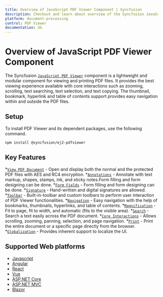 ```yaml
---
title: Overview of JavaScript PDF Viewer Component | Syncfusion
description: Checkout and learn about overview of the Syncfusion JavaScript PDF Viewer component and much more details.
platform: document-processing
control: PDF Viewer
documentation: UG
---
```


# Overview of JavaScript PDF Viewer Component

The Syncfusion [`JavaScript PDF Viewer`](https://www.syncfusion.com/javascript-ui-controls/js-pdf-viewer?utm_source=npm&utm_medium=listing&utm_campaign=javascript-pdf-viewer-npm) component is a lightweight and modular component for viewing and printing PDF files. It provides the best viewing experience available with core interactions such as zooming, scrolling, text searching, text selection, and text copying. The thumbnail, bookmark, hyperlink and table of contents support provides easy navigation within and outside the PDF files.

## Setup

To install PDF Viewer and its dependent packages, use the following command.

```
npm install @syncfusion/ej2-pdfviewer
```
## Key Features

*[`View PDF Document`](https://help.syncfusion.com/document-processing/pdf/pdf-viewer/javascript-es5/getting-started) - Open and display both the normal and the protected PDF files with AES and RC4 encryption.
*[`Annotations`](https://helpej2.syncfusion.com/angular/documentation/pdfviewer/annotation/text-markup-annotation) - Annotate with text markup, shapes, stamps, ink, and sticky notes.Form filling and form designing can be done.
*[`Form Fields`](https://helpej2.syncfusion.com/javascript/documentation/pdfviewer/form-designer/create-fillable-pdf-forms/create-programmatically) - Form filling and form designing can be done.
*[`Signature`](https://helpej2.syncfusion.com/angular/documentation/pdfviewer/handwritten-signature) - Hand-written and digital signatures are allowed.
*[`Toolbar`](https://helpej2.syncfusion.com/javascript/documentation/pdfviewer/toolbar) - Built-in-toolbar and custom toolbars to perform user interaction of PDF Viewer functionalities.
*[`Navigation`](https://helpej2.syncfusion.com/javascript/documentation/pdfviewer/navigation) - Easy navigation with the help of bookmarks, thumbnails, hyperlinks, and table of contents.
*[`Magnification`](https://helpej2.syncfusion.com/javascript/documentation/pdfviewer/magnification) - Fit to page, fit to width, and automatic (fits to the visible area).
*[`Search`](https://helpej2.syncfusion.com/javascript/documentation/pdfviewer/text-search) - Search a text easily across the PDF document.
*[`Core Interactions`](https://helpej2.syncfusion.com/javascript/documentation/pdfviewer/interaction-mode) - Allows scrolling, zooming, panning, selection, and page navigation.
*[`Print`](https://helpej2.syncfusion.com/javascript/documentation/pdfviewer/print) - Print the entire document or a specific page directly from the browser.
*[`Globalization`](https://helpej2.syncfusion.com/javascript/documentation/pdfviewer/globalization) - Provides inherent support to localize the UI.

## Supported Web platforms

* [Javascript](https://helpej2.syncfusion.com/documentation/pdfviewer/getting-started)
* [Angular](https://helpej2.syncfusion.com/angular/documentation/pdfviewer/getting-started)
* [React](https://helpej2.syncfusion.com/react/documentation/pdfviewer/getting-started)
* [Vue](https://helpej2.syncfusion.com/vue/documentation/pdfviewer/getting-started)
* [ASP.NET Core](https://helpej2.syncfusion.com/aspnetcore/documentation/pdfviewer/getting-started)
* [ASP.NET MVC](https://helpej2.syncfusion.com/aspnetmvc/documentation/pdfviewer/getting-started)
* [Blazor](https://help.syncfusion.com/document-processing/pdf/pdf-viewer/blazor/overview)